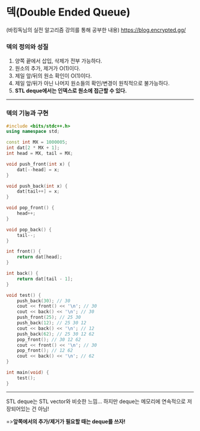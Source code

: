 # 덱(Double Ended Queue)

(바킹독님의 실전 알고리즘 강의를 통해 공부한 내용)
https://blog.encrypted.gg/

### 덱의 정의와 성질
1. 양쪽 끝에서 삽입, 삭제가 전부 가능하다.
2. 원소의 추가, 제거가 O(1)이다.
3. 제일 앞/뒤의 원소 확인이 O(1)이다.
4. 제일 앞/뒤가 아닌 나머지 원소들의 확인/변경이 원칙적으로 불가능하다.
5. **STL deque에서는 인덱스로 원소에 접근할 수 있다.**

---

### 덱의 기능과 구현
```cpp
#include <bits/stdc++.h>
using namespace std;

const int MX = 1000005;
int dat[2 * MX + 1];
int head = MX, tail = MX;

void push_front(int x) {
	dat[--head] = x;
}

void push_back(int x) {
	dat[tail++] = x;
}

void pop_front() {
	head++;
}

void pop_back() {
	tail--;
}

int front() {
	return dat[head];
}

int back() {
	return dat[tail - 1];
}

void test() {
	push_back(30); // 30
	cout << front() << '\n'; // 30
	cout << back() << '\n'; // 30
	push_front(25); // 25 30
	push_back(12); // 25 30 12
	cout << back() << '\n'; // 12
	push_back(62); // 25 30 12 62
	pop_front(); // 30 12 62
	cout << front() << '\n'; // 30
	pop_front(); // 12 62
	cout << back() << '\n'; // 62
}

int main(void) {
	test();
}
```

----

STL deque는 STL vector와 비슷한 느낌...
하지만 deque는 메모리에 연속적으로 저장되어있는 건 아님!  

=>**앞쪽에서의 추가/제거가 필요할 때는 deque를 쓰자!**